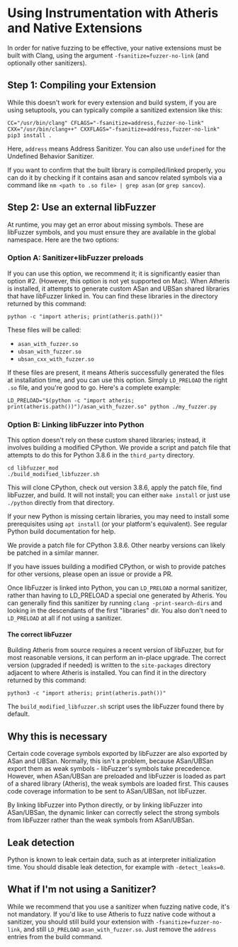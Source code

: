 # Using Instrumentation with Atheris and Native Extensions

In order for native fuzzing to be effective, your native extensions must be built with Clang, using the argument `-fsanitize=fuzzer-no-link` (and optionally other sanitizers).

## Step 1: Compiling your Extension

While this doesn't work for every extension and build system, if you are using
setuptools, you can typically compile a sanitized extension like this:

```
CC="/usr/bin/clang" CFLAGS="-fsanitize=address,fuzzer-no-link" CXX="/usr/bin/clang++" CXXFLAGS="-fsanitize=address,fuzzer-no-link" pip3 install .
```

Here, `address` means Address Sanitizer. You can also use `undefined` for the
Undefined Behavior Sanitizer.


If you want to confirm that the built library is compiled/linked properly,
you can do it by checking if it contains asan and sancov related symbols via a
command like `nm <path to .so file> | grep asan` (or `grep sancov`).

## Step 2: Use an external libFuzzer

At runtime, you may get an error about missing symbols. These are libFuzzer
symbols, and you must ensure they are available in the global namespace. Here
are the two options:

### Option A: Sanitizer+libFuzzer preloads

If you can use this option, we recommend it; it is significantly easier than option #2. (However, this option is not yet supported on Mac). When Atheris is installed, it attempts to generate custom ASan and UBSan shared libraries that have libFuzzer linked in. You can find these libraries in the directory returned by this command:

```
python -c "import atheris; print(atheris.path())"
```

These files will be called:
 - `asan_with_fuzzer.so`
 - `ubsan_with_fuzzer.so`
 - `ubsan_cxx_with_fuzzer.so`

If these files are present, it means Atheris successfully generated the files at installation time, and you can use this option. Simply `LD_PRELOAD` the right `.so` file, and you're good to go. Here's a complete example:

```
LD_PRELOAD="$(python -c "import atheris; print(atheris.path())")/asan_with_fuzzer.so" python ./my_fuzzer.py
```

### Option B: Linking libFuzzer into Python

This option doesn't rely on these custom shared libraries; instead, it involves building a modified CPython. We provide a script and patch file that attempts to do this
for Python 3.8.6 in the `third_party` directory.

```
cd libfuzzer_mod
./build_modified_libfuzzer.sh
```

This will clone CPython, check out version 3.8.6, apply the patch file, find
libFuzzer, and build. It will not install; you can either `make install` or just
use `./python` directly from that directory.

If your new Python is missing certain libraries, you may need to install some
prerequisites using `apt install` (or your platform's equivalent). See regular
Python build documentation for help.

We provide a patch file for CPython 3.8.6. Other nearby versions can likely be
patched in a similar manner.

If you have issues building a modified CPython, or wish to provide patches for
other versions, please open an issue or provide a PR.

Once libFuzzer is linked into Python, you can `LD_PRELOAD` a normal sanitizer, rather than having to LD_PRELOAD a special one generated by Atheris. You can generally find this sanitizer by running `clang -print-search-dirs` and looking in the descendants of the first "libraries" dir. You also don't need to `LD_PRELOAD` at
all if not using a sanitizer.

#### The correct libFuzzer

Building Atheris from source requires a recent version of libFuzzer, but for
most reasonable versions, it can perform an in-place upgrade. The correct
version (upgraded if needed) is written to the `site-packages` directory
adjacent to where Atheris is installed. You can find it in the directory
returned by this command:

```
python3 -c "import atheris; print(atheris.path())"
```

The `build_modified_libfuzzer.sh` script uses the libFuzzer found there by
default.

## Why this is necessary

Certain code coverage symbols exported by libFuzzer are also exported by ASan
and UBSan. Normally, this isn't a problem, because ASan/UBSan export them
as weak symbols - libFuzzer's symbols take precedence. However, when ASan/UBSan
are preloaded and libFuzzer is loaded as part of a shared library (Atheris),
the weak symbols are loaded first. This causes code coverage information to be
sent to ASan/UBSan, not libFuzzer.

By linking libFuzzer into Python directly, or by linking libFuzzer into ASan/UBSan,
the dynamic linker can correctly select the strong symbols from libFuzzer rather
than the weak symbols from ASan/UBSan.

## Leak detection

Python is known to leak certain data, such as at interpreter initialization time. You should disable leak detection, for example with `-detect_leaks=0`.

## What if I'm not using a Sanitizer?

While we recommend that you use a sanitizer when fuzzing native code, it's not mandatory. If you'd like to use Atheris to fuzz native code without a sanitizer, you should still build your extension with `-fsanitize=fuzzer-no-link`, and still `LD_PRELOAD` `asan_with_fuzzer.so`. Just remove the `address` entries from
the build command.
